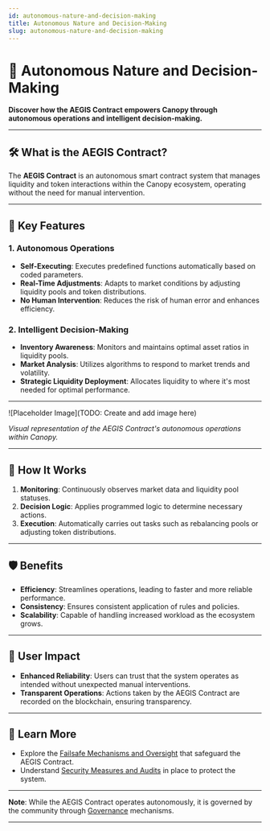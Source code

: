 ```yaml
---
id: autonomous-nature-and-decision-making
title: Autonomous Nature and Decision-Making
slug: autonomous-nature-and-decision-making
---
```


# 🤖 Autonomous Nature and Decision-Making

**Discover how the AEGIS Contract empowers Canopy through autonomous operations and intelligent decision-making.**

---

## 🛠️ **What is the AEGIS Contract?**

The **AEGIS Contract** is an autonomous smart contract system that manages liquidity and token interactions within the Canopy ecosystem, operating without the need for manual intervention.

---

## 🌟 **Key Features**

### **1. Autonomous Operations**

- **Self-Executing**: Executes predefined functions automatically based on coded parameters.
- **Real-Time Adjustments**: Adapts to market conditions by adjusting liquidity pools and token distributions.
- **No Human Intervention**: Reduces the risk of human error and enhances efficiency.

### **2. Intelligent Decision-Making**

- **Inventory Awareness**: Monitors and maintains optimal asset ratios in liquidity pools.
- **Market Analysis**: Utilizes algorithms to respond to market trends and volatility.
- **Strategic Liquidity Deployment**: Allocates liquidity to where it's most needed for optimal performance.

---

![Placeholder Image](TODO: Create and add image here)

*Visual representation of the AEGIS Contract's autonomous operations within Canopy.*

---

## 🔄 **How It Works**

1. **Monitoring**: Continuously observes market data and liquidity pool statuses.
2. **Decision Logic**: Applies programmed logic to determine necessary actions.
3. **Execution**: Automatically carries out tasks such as rebalancing pools or adjusting token distributions.

---

## 🛡️ **Benefits**

- **Efficiency**: Streamlines operations, leading to faster and more reliable performance.
- **Consistency**: Ensures consistent application of rules and policies.
- **Scalability**: Capable of handling increased workload as the ecosystem grows.

---

## 🤝 **User Impact**

- **Enhanced Reliability**: Users can trust that the system operates as intended without unexpected manual interventions.
- **Transparent Operations**: Actions taken by the AEGIS Contract are recorded on the blockchain, ensuring transparency.

---

## 📖 **Learn More**

- Explore the [Failsafe Mechanisms and Oversight](failsafe-mechanisms-and-oversight) that safeguard the AEGIS Contract.
- Understand [Security Measures and Audits](security-measures-and-audits) in place to protect the system.

---

**Note**: While the AEGIS Contract operates autonomously, it is governed by the community through [Governance](../governance/voting-process) mechanisms.

---
